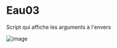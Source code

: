 # Eau03
Script qui affiche les arguments à l'envers

![image](https://user-images.githubusercontent.com/83811609/170674470-0cc5ed8f-6bce-456e-b8fb-baf8370d96e4.png)
